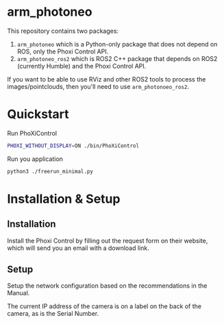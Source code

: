 # arm_photoneo

This repository contains two packages:

1. `arm_photoneo` which is a Python-only package that does not depend on ROS, only the Phoxi Control API.
2. `arm_photoneo_ros2` which is ROS2 C++ package that depends on ROS2 (currently Humble) and the Phoxi Control API.

If you want to be able to use RViz and other ROS2 tools to process the images/pointclouds, then you'll need to use `arm_photonoeo_ros2`.

# Quickstart

Run PhoXiControl
```bash
PHOXI_WITHOUT_DISPLAY=ON ./bin/PhoXiControl
```

Run you application
```bash
python3 ./freerun_minimal.py
```

# Installation & Setup

## Installation

Install the Phoxi Control by filling out the request form on their website, which will send you an email with a download link.

## Setup

Setup the network configuration based on the recommendations in the Manual.

The current IP address of the camera is on a label on the back of the camera, as is the Serial Number.
